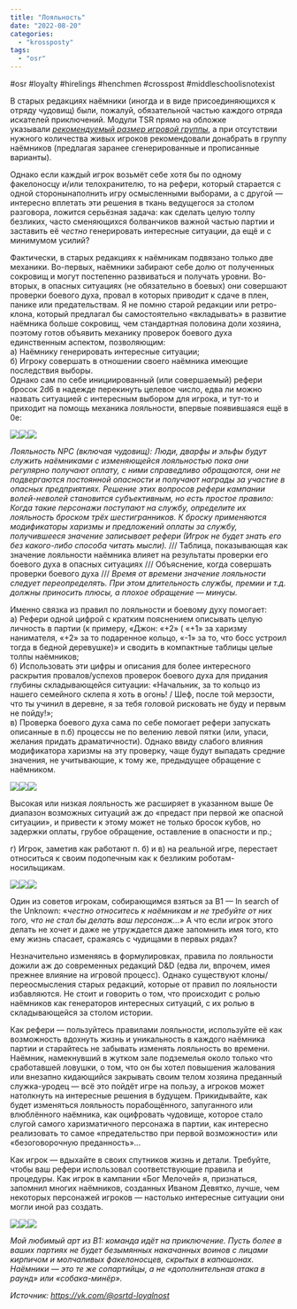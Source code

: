 ```yaml
---
title: "Лояльность"
date: "2022-08-20"
categories: 
  - "krossposty"
tags: 
  - "osr"
---
```


#osr #loyalty #hirelings #henchmen #crosspost #middleschoolisnotexist

В старых редакциях наёмники (иногда и в виде присоединяющихся к отряду чудовищ) были, пожалуй, обязательной частью каждого отряда искателей приключений. Модули TSR прямо на обложке указывали [_рекомендуемый размер игровой группы_](https://vk.com/@osrtd-rekomenduemyi-razmer-igrovoi-gruppy "https://vk.com/@osrtd-rekomenduemyi-razmer-igrovoi-gruppy"), а при отсутствии нужного количества живых игроков рекомендовали донабрать в группу наёмников (предлагая заранее сгенерированные и прописанные варианты).

Однако если каждый игрок возьмёт себе хотя бы по одному факелоносцу и/или телохранителю, то на рефери, который старается с одной сторонынаполнить игру осмысленными выборами, а с другой — интересно вплетать эти решения в ткань ведущегося за столом разговора, ложится серьёзная задача: как сделать целую толпу безликих, часто сменяющихся болванчиков важной частью партии и заставить её _честно_ генерировать интересные ситуации, да ещё и с минимумом усилий?

Фактически, в старых редакциях к наёмникам подвязано только две механики. Во-первых, наёмники забирают себе долю от полученных сокровищ и могут постепенно развиваться и получать уровни. Во-вторых, в опасных ситуациях (не обязательно в боевых) они совершают проверки боевого духа, провал в которых приводит к сдаче в плен, панике или предательствам. Я не помню старой редакции или ретро-клона, который предлагал бы самостоятельно «вкладывать» в развитие наёмника больше сокровищ, чем стандартная половина доли хозяина, поэтому готов объявить механику проверок боевого духа единственным аспектом, позволяющим:  
а) Наёмнику генерировать интересные ситуации;  
б) Игроку совершать в отношении своего наёмника имеющие последствия выборы.  
Однако сам по себе инициированный (или совершаемый) рефери бросок 2d6 в надежде перекинуть целевое число, едва ли можно назвать ситуацией с интересным выбором для игрока, и тут-то и приходит на помощь механика лояльности, впервые появившаяся ещё в 0e:

![](https://cyborgsandmages.com/wp-content/uploads/2022/08/082022_1806_1.png)![](https://cyborgsandmages.com/wp-content/uploads/2022/08/082022_1806_2.png)![](https://cyborgsandmages.com/wp-content/uploads/2022/08/082022_1806_3.png)

_Лояльность NPC (включая чудовищ): Люди, дварфы и эльфы будут служить наёмниками с изменяющейся лояльностью пока они регулярно получают оплату, с ними справедливо обращаются, они не подвергаются постоянной опасности и получают награды за участие в опасных предприятиях. Решение этих вопросов рефери кампании волей-неволей становится субъективным, но есть простое правило: Когда такие персонажи поступают на службу, определите их лояльность броском трёх шестигранников. К броску применяются модификаторы харизмы и предложений оплаты за службу, получившееся значение записывает рефери (Игрок не будет знать его без какого-либо способа читать мысли)._ /// Таблица, показывающая как значение лояльности наёмника влияет на результаты проверки его боевого духа в опасных ситуациях /// Объяснение, когда совершать проверки боевого духа /// _Время от времени значение лояльности следует переопределять. При этом длительность службы, премии и т.д. должны приносить плюсы, а плохое обращение — минусы._

Именно связка из правил по лояльности и боевому духу помогает:  
а) Рефери одной цифрой с кратким пояснением описывать целую личность в партии (к примеру, «Джон: «+2» ( «+1» за харизму нанимателя, «+2» за то подаренное кольцо, «-1» за то, что босс устроил тогда в бедной деревушке)» и сводить в компактные таблицы целые толпы наёмников;  
б) Использовать эти цифры и описания для более интересного раскрытия провалов/успехов проверок боевого духа для придания глубины складывающейся ситуации: «Начальник, за то кольцо из нашего семейного склепа я хоть в огонь! / Шеф, после той мерзости, что ты учинил в деревне, я за тебя головой рисковать не буду и первым не пойду!»;  
в) Проверка боевого духа сама по себе помогает рефери запускать описанные в п.б) процессы не по велению левой пятки (или, упаси, желания придать драматичности). Однако ввиду слабого влияния модификатора харизмы на эту проверку, чаще будут выпадать средние значения, не учитывающие, к тому же, предыдущее обращение с наёмником.

![](https://cyborgsandmages.com/wp-content/uploads/2022/08/082022_1806_4.png)![](https://cyborgsandmages.com/wp-content/uploads/2022/08/082022_1806_5.png)![](https://cyborgsandmages.com/wp-content/uploads/2022/08/082022_1806_6.png)

Высокая или низкая лояльность же расширяет в указанном выше 0e диапазон возможных ситуаций аж до «предаст при первой же опасной ситуации», и привести к этому может не только бросок кубов, но задержки оплаты, грубое обращение, оставление в опасности и пр.;

г) Игрок, заметив как работают п. б) и в) на реальной игре, перестает относиться к своим подопечным как к безликим роботам-носильщикам.

![](https://cyborgsandmages.com/wp-content/uploads/2022/08/082022_1806_7.png)![](https://cyborgsandmages.com/wp-content/uploads/2022/08/082022_1806_8.png)![](https://cyborgsandmages.com/wp-content/uploads/2022/08/082022_1806_9.png)

Один из советов игрокам, собирающимся взяться за B1 — In search of the Unknown: «_честно относитесь к наёмникам и не требуйте от них того, что не стал бы делать ваш персонаж…»_ А что если игрок этого делать не хочет и даже не утруждается даже запомнить имя того, кто ему жизнь спасает, сражаясь с чудищами в первых рядах?

Незначительно изменяясь в формулировках, правила по лояльности дожили аж до современных редакций D&D (едва ли, впрочем, имея прежнее влияние на игровой процесс). Однако существуют клоны/переосмысления старых редакций, которые от правил по лояльности избавляются. Не стоит и говорить о том, что происходит с ролью наёмников как генераторов интересных ситуаций, с их ролью в складывающейся за столом истории.

Как рефери — пользуйтесь правилами лояльности, используйте её как возможность вдохнуть жизнь и уникальность в каждого наёмника партии и старайтесь не забывать изменять лояльность во времени. Наёмник, намекнувший в жутком зале подземелья около только что сработавшей ловушки, о том, что он бы хотел повышения жалования или внезапно кидающийся закрывать своим телом хозяина преданный служка-уродец — всё это пойдёт игре на пользу, а игроков может натолкнуть на интересные решения в будущем. Прикидывайте, как будет изменяться лояльность порабощённого, запуганного или влюблённого наёмника, как оцифровать чудовище, которое стало слугой самого харизматичного персонажа в партии, как интересно реализовать то самое «предательство при первой возможности» или «безоговорочную преданность»...

Как игрок — вдыхайте в своих спутников жизнь и детали. Требуйте, чтобы ваш рефери использовал соответствующие правила и процедуры. Как игрок в кампании «Бог Мелочей» я, признаться, запомнил многих наёмников, созданных Иваном Девятко, лучше, чем некоторых персонажей игроков — настолько интересные ситуации они могли иной раз создать.

![](https://cyborgsandmages.com/wp-content/uploads/2022/08/082022_1806_10.png)![](https://cyborgsandmages.com/wp-content/uploads/2022/08/082022_1806_11.png)![](https://cyborgsandmages.com/wp-content/uploads/2022/08/082022_1806_12.png)

_Мой любимый арт из B1: команда идёт на приключение. Пусть более в ваших партиях не будет безымянных накачанных воинов с лицами кирпичом и молчаливых факелоносцев, скрытых в капюшонах. Наёмники — это те же сопартийцы, а не «дополнительная атака в раунд» или «собака-минёр»._

_Источник: https://vk.com/@osrtd-loyalnost_
